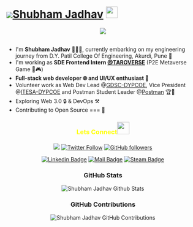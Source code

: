 # ![](https://res.cloudinary.com/sjdev/image/upload/v1636873972/Git-Readme/Hello_1_rpemnu.gif)[Shubham Jadhav](https://linktr.ee/shubham.jadhav) <img src="https://raw.githubusercontent.com/MartinHeinz/MartinHeinz/master/wave.gif" height="30px" width="30px">

<div align="center" ><img src="https://res.cloudinary.com/sjdev/image/upload/v1636978619/Git-Readme/ProfileBanner_hpurxb.png"> </div>
 <br />
 
* I'm **Shubham Jadhav** 🧑🏻‍🎓, currently embarking on my engineering journey from D.Y. Patil College Of Engineering, Akurdi, Pune 🚀 <br/>
* I'm working as **SDE Frontend Intern [@TAROVERSE](https://www.taroverse.com/)** (P2E Metaverse Game 🧠🎮) <br/>
* **Full-stack web developer 🌐 and UI/UX enthusiast 🎨** <br/>
* Volunteer work as Web Dev Lead @[GDSC-DYPCOE](https://github.com/orgs/DSC-DYPCOE/dashboard), Vice President @[ITESA-DYPCOE](https://github.com/ITESA-DYPCOE) and Postman Student Leader @[Postman](https://github.com/postmanlabs) 🏆🏅 <br />
* Exploring Web 3.0 🔒 & DevOps ⚒️
* Contributing to Open Source === 💜 <br/>

<h3 align="center" style="color:yellow;margin-bottom: 20px;" >Lets Connect<img src="https://raw.githubusercontent.com/ShahriarShafin/ShahriarShafin/main/Assets/handshake.gif" height="32px" style="margin-bottom: -5px;"  > </h3>  
<div align="center" >

![](https://gpvc.arturio.dev/ShubhamSj07)
[![Twitter Follow](https://img.shields.io/twitter/follow/ShubhamSj077?style=social)](https://twitter.com/ShubhamSj077)
[![GitHub followers](https://img.shields.io/github/followers/shubhamsj07?style=social)](https://github.com/shubhamsj07)
 
<!-- [![Twitter Badge](https://img.shields.io/badge/-Twitter-1ca0f1?style=flat&labelColor=white&logo=twitter&logoColor=1ca0f1&link=https://twitter.com/ShubhamSj077)](https://twitter.com/ShubhamSj077) -->
[![Linkedin Badge](https://img.shields.io/badge/-Linkedin-0e76a8?style=flat&labelColor=white&logo=linkedin&logoColor=0e76a8)](https://www.linkedin.com/in/shubham-jadhav-77a588192/)
[![Mail Badge](https://img.shields.io/badge/-Gmail-c0392b?style=flat&labelColor=white&logo=gmail&logoColor=c0392b)](mailto:dev.shubhamjadhav@gmail.com)
[![Steam Badge](https://img.shields.io/badge/-Steam-152C59?style=flat&labelColor=white&logo=steam&logoColor=0275AA)](https://steamcommunity.com/id/CrazySJ/)

</p>

<div align="center">

### GitHub Stats
![Shubham Jadhav Github Stats](https://github-readme-stats.vercel.app/api?username=ShubhamSj07&custom_title=SJ%27s%20GitHub%20Stats%20&show_icons=true&theme=dark&ring=FFB19A&hide_border=true&text_color=F6A085)

### GitHub Contributions
![Shubham Jadhav GitHub Contributions](https://github-readme-streak-stats.herokuapp.com/?&theme=dark&ring=FFB19A&hide_border=true&currStreakNum=F6A085&fire=F6A085&currStreakLabel=F6A085&user=ShubhamSj07)

<br/>

